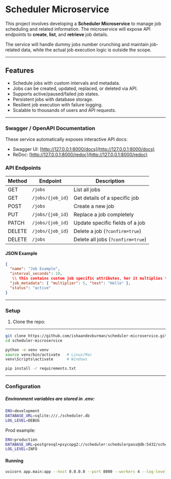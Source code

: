 # Scheduler Microservice

This project involves developing a **Scheduler Microservice** to manage job scheduling and related information. The microservice will expose API endpoints to **create**, **list**, and **retrieve** job details.

The service will handle dummy jobs number crunching and maintain job-related data, while the actual job execution logic is outside the scope.

---

## Features

- Schedule jobs with custom intervals and metadata.
- Jobs can be created, updated, replaced, or deleted via API.
- Supports active/paused/failed job states.
- Persistent jobs with database storage.
- Resilient job execution with failure logging.
- Scalable to thousands of users and API requests.

---

### Swagger / OpenAPI Documentation

These service automatically exposes interactive API docs:

- Swagger UI: [http://127.0.0.1:8000/docs](http://127.0.0.1:8000/docs)
- ReDoc: [http://127.0.0.1:8000/redoc](http://127.0.0.1:8000/redoc)

### API Endpoints

| Method | Endpoint           | Description                         |
| ------ | ------------------ | ----------------------------------- |
| GET    | `/jobs`          | List all jobs                       |
| GET    | `/jobs/{job_id}` | Get details of a specific job       |
| POST   | `/jobs`          | Create a new job                    |
| PUT    | `/jobs/{job_id}` | Replace a job completely            |
| PATCH  | `/jobs/{job_id}` | Update specific fields of a job     |
| DELETE | `/jobs/{job_id}` | Delete a job (`?confirm=true`)    |
| DELETE | `/jobs`          | Delete all jobs (`?confirm=true`) |

#### JSON Example

```json
{
  "name": "Job Example",
  "interval_seconds": 10,
   \\ this contains custom job specific attributes, her it multiplies the result number
  "job_metadata": { "multiplier": 5, "text": "Hello" },
  "status": "active"
}
```

---

### Setup

1. Clone the repo:

---

```bash
git clone https://github.com/ishaandevburman/scheduler-microservice.git
cd scheduler-microservice

python -m venv venv
source venv/bin/activate   # Linux/Mac
venv\Scripts\activate      # Windows

pip install -r requirements.txt
```

---

### Configuration

##### Environment variables are stored in .env:

```bash
ENV=development
DATABASE_URL=sqlite:///./scheduler.db
LOG_LEVEL=DEBUG
```

Prod example:

```Bash
ENV=production
DATABASE_URL=postgresql+psycopg2://scheduler:schedulerpass@db:5432/schedulerdb
LOG_LEVEL=INFO
```

#### Running

```bash
uvicorn app.main:app --host 0.0.0.0 --port 8000 --workers 4 --log-level info
```
